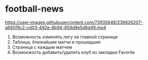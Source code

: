 # football-news


https://user-images.githubusercontent.com/73935646/236626207-a685f9c2-cd03-492e-8b94-859d9e5d6d49.mp4

1) Возможность изменять лигу на главной странице
2) Таблица, ближайшие матчи и прошедшие
3) Страница с каждым матчем
4) Возмонжость добавить/удалить клуб из закладки Favorite

